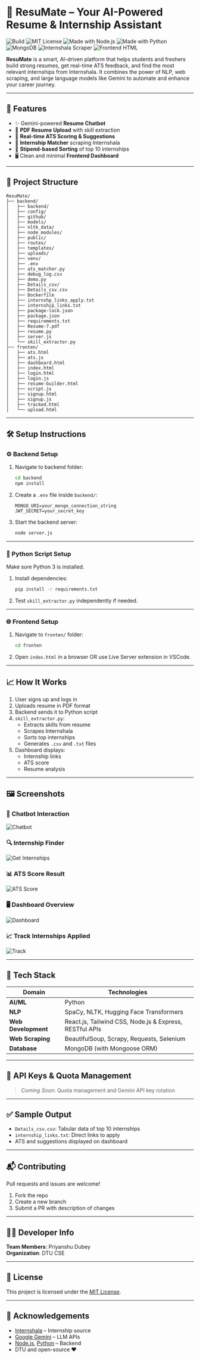 # 📄 ResuMate – Your AI-Powered Resume & Internship Assistant

![Build](https://img.shields.io/badge/build-passing-brightgreen)
![MIT License](https://img.shields.io/badge/license-MIT-blue)
![Made with Node.js](https://img.shields.io/badge/Backend-Node.js-informational?logo=node.js)
![Made with Python](https://img.shields.io/badge/AI-Python-yellow?logo=python)
![MongoDB](https://img.shields.io/badge/Database-MongoDB-green?logo=mongodb)
![Internshala Scraper](https://img.shields.io/badge/Scraper-Internshala-blue)
![Frontend HTML](https://img.shields.io/badge/Frontend-HTML%2FCSS%2FJS-orange)

**ResuMate** is a smart, AI-driven platform that helps students and freshers build strong resumes, get real-time ATS feedback, and find the most relevant internships from Internshala. It combines the power of NLP, web scraping, and large language models like Gemini to automate and enhance your career journey.

---

## 🚀 Features

- ✨ Gemini-powered **Resume Chatbot**
- 📄 **PDF Resume Upload** with skill extraction
- 🧠 **Real-time ATS Scoring & Suggestions**
- 🔎 **Internship Matcher** scraping Internshala
- 💸 **Stipend-based Sorting** of top 10 internships
- 🖥️ Clean and minimal **Frontend Dashboard**

---

## 📂 Project Structure

```
ResuMate/
├── backend/
│   ├── backend/
│   ├── config/
│   ├── github/
│   ├── models/
│   ├── nltk_data/
│   ├── node_modules/
│   ├── public/
│   ├── routes/
│   ├── templates/
│   ├── uploads/
│   ├── venv/
│   ├── .env
│   ├── ats_matcher.py
│   ├── debug_log.csv
│   ├── demo.py
│   ├── Details_csv/
│   ├── Details_csv.csv
│   ├── Dockerfile
│   ├── internshp_links_apply.txt
│   ├── internship_links.txt
│   ├── package-lock.json
│   ├── package.json
│   ├── requirements.txt
│   ├── Resume-7.pdf
│   ├── resume.py
│   ├── server.js
│   └── skill_extractor.py
├── fronten/
│   ├── ats.html
│   ├── ats.js
│   ├── dashboard.html
│   ├── index.html
│   ├── login.html
│   ├── login.js
│   ├── resume-builder.html
│   ├── script.js
│   ├── signup.html
│   ├── signup.js
│   ├── tracked.html
│   └── upload.html
```

---

## 🛠️ Setup Instructions

### ⚙️ Backend Setup

1. Navigate to backend folder:
   ```bash
   cd backend
   npm install
   ```

2. Create a `.env` file inside `backend/`:

   ```
   MONGO_URI=your_mongo_connection_string
   JWT_SECRET=your_secret_key
   ```

3. Start the backend server:
   ```bash
   node server.js
   ```

---

### 🐍 Python Script Setup

Make sure Python 3 is installed.

1. Install dependencies:

   ```bash
   pip install -r requirements.txt
   ```

2. Test `skill_extractor.py` independently if needed.

---

### 🌐 Frontend Setup

1. Navigate to `fronten/` folder:
   ```bash
   cd fronten
   ```

2. Open `index.html` in a browser OR use Live Server extension in VSCode.

---

## 📈 How It Works

1. User signs up and logs in
2. Uploads resume in PDF format
3. Backend sends it to Python script
4. `skill_extractor.py`:
   - Extracts skills from resume
   - Scrapes Internshala
   - Sorts top internships
   - Generates `.csv` and `.txt` files
5. Dashboard displays:
   - Internship links
   - ATS score
   - Resume analysis

---

## 🖼️ Screenshots

### 🤖 Chatbot Interaction
![Chatbot](assets/chatbot.png)

### 🔍 Internship Finder
![Get Internships](assets/get_internships.png)

### 📊 ATS Score Result
![ATS Score](assets/ats_score.png)

### 🖥️ Dashboard Overview
![Dashboard](assets/dashboard.png)

### 📈 Track Internships Applied
![Track](assets/track.png)

---

## 🧰 Tech Stack

| Domain            | Technologies                                                 |
|------------------|--------------------------------------------------------------|
| **AI/ML**         | Python                                                       |
| **NLP**           | SpaCy, NLTK, Hugging Face Transformers                       |
| **Web Development** | React.js, Tailwind CSS, Node.js & Express, RESTful APIs  |
| **Web Scraping**  | BeautifulSoup, Scrapy, Requests, Selenium                    |
| **Database**      | MongoDB (with Mongoose ORM)                                  |

---

## 🔐 API Keys & Quota Management

> *Coming Soon*: Quota management and Gemini API key rotation

---

## ✅ Sample Output

- `Details_csv.csv`: Tabular data of top 10 internships
- `internship_links.txt`: Direct links to apply
- ATS and suggestions displayed on dashboard

---

## 📬 Contributing

Pull requests and issues are welcome!

1. Fork the repo
2. Create a new branch
3. Submit a PR with description of changes

---

## 🧑‍💻 Developer Info

**Team Members**: Priyanshu Dubey  
**Organization**: DTU CSE

---

## 📜 License

This project is licensed under the [MIT License](LICENSE).

---

## 🙏 Acknowledgements

- [Internshala](https://internshala.com) – Internship source
- [Google Gemini](https://ai.google.dev) – LLM APIs
- [Node.js](https://nodejs.org/), [Python](https://www.python.org/) – Backend
- DTU and open-source ❤️
